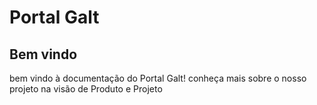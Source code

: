 # Portal Galt

## Bem vindo
bem vindo à documentação do Portal Galt! conheça mais sobre o nosso projeto na visão de Produto e Projeto